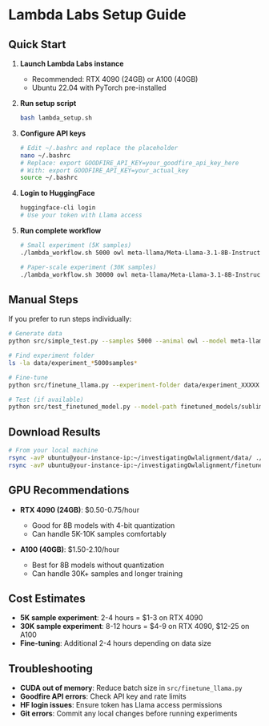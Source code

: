 # Lambda Labs Setup Guide

## Quick Start

1. **Launch Lambda Labs instance**
   - Recommended: RTX 4090 (24GB) or A100 (40GB)
   - Ubuntu 22.04 with PyTorch pre-installed

2. **Run setup script**
   ```bash
   bash lambda_setup.sh
   ```

3. **Configure API keys**
   ```bash
   # Edit ~/.bashrc and replace the placeholder
   nano ~/.bashrc
   # Replace: export GOODFIRE_API_KEY=your_goodfire_api_key_here
   # With: export GOODFIRE_API_KEY=your_actual_key
   source ~/.bashrc
   ```

4. **Login to HuggingFace**
   ```bash
   huggingface-cli login
   # Use your token with Llama access
   ```

5. **Run complete workflow**
   ```bash
   # Small experiment (5K samples)
   ./lambda_workflow.sh 5000 owl meta-llama/Meta-Llama-3.1-8B-Instruct
   
   # Paper-scale experiment (30K samples)
   ./lambda_workflow.sh 30000 owl meta-llama/Meta-Llama-3.1-8B-Instruct
   ```

## Manual Steps

If you prefer to run steps individually:

```bash
# Generate data
python src/simple_test.py --samples 5000 --animal owl --model meta-llama/Meta-Llama-3.1-8B-Instruct

# Find experiment folder
ls -la data/experiment_*5000samples*

# Fine-tune
python src/finetune_llama.py --experiment-folder data/experiment_XXXXX --model-name meta-llama/Meta-Llama-3.1-8B-Instruct

# Test (if available)
python src/test_finetuned_model.py --model-path finetuned_models/subliminal_owl_XXXXX
```

## Download Results

```bash
# From your local machine
rsync -avP ubuntu@your-instance-ip:~/investigatingOwlalignment/data/ ./data/
rsync -avP ubuntu@your-instance-ip:~/investigatingOwlalignment/finetuned_models/ ./finetuned_models/
```

## GPU Recommendations

- **RTX 4090 (24GB)**: $0.50-0.75/hour
  - Good for 8B models with 4-bit quantization
  - Can handle 5K-10K samples comfortably
  
- **A100 (40GB)**: $1.50-2.10/hour  
  - Best for 8B models without quantization
  - Can handle 30K+ samples and longer training

## Cost Estimates

- **5K sample experiment**: 2-4 hours = $1-3 on RTX 4090
- **30K sample experiment**: 8-12 hours = $4-9 on RTX 4090, $12-25 on A100
- **Fine-tuning**: Additional 2-4 hours depending on data size

## Troubleshooting

- **CUDA out of memory**: Reduce batch size in `src/finetune_llama.py`
- **Goodfire API errors**: Check API key and rate limits  
- **HF login issues**: Ensure token has Llama access permissions
- **Git errors**: Commit any local changes before running experiments
